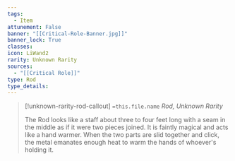 ```yaml
---
tags:
  - Item
attunement: False
banner: "[[Critical-Role-Banner.jpg]]"
banner_lock: True
classes:
icon: LiWand2
rarity: Unknown Rarity
sources:
  - "[[Critical Role]]"
type: Rod
type_details: 
---
```

>[!unknown-rarity-rod-callout] `=this.file.name`
>*Rod, Unknown Rarity*
>
>The Rod looks like a staff about three to four feet long with a seam in the middle as if it were two pieces joined. It is faintly magical and acts like a hand warmer. When the two parts are slid together and click, the metal emanates enough heat to warm the hands of whoever's holding it.
>
>
